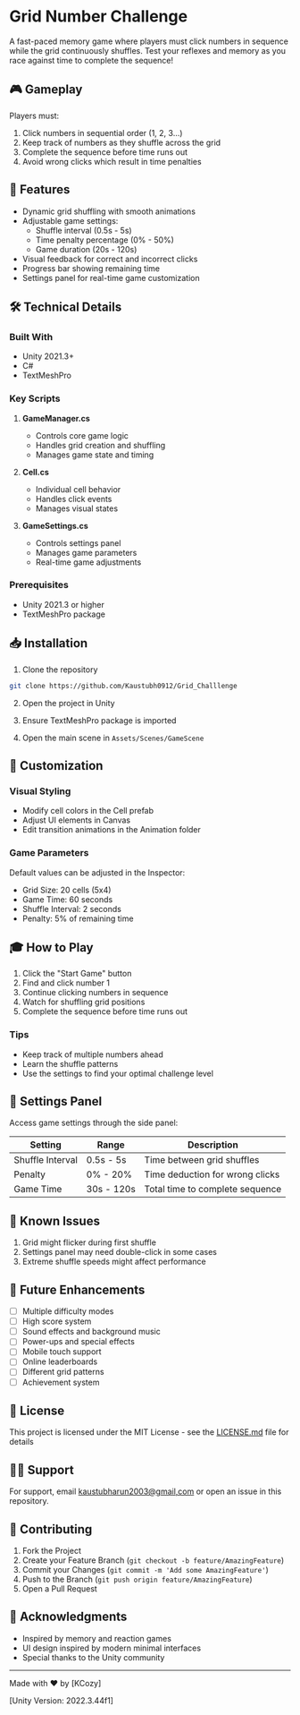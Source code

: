 # Grid Number Challenge

A fast-paced memory game where players must click numbers in sequence while the grid continuously shuffles. Test your reflexes and memory as you race against time to complete the sequence!

## 🎮 Gameplay

Players must:
1. Click numbers in sequential order (1, 2, 3...)
2. Keep track of numbers as they shuffle across the grid
3. Complete the sequence before time runs out
4. Avoid wrong clicks which result in time penalties

## 🎯 Features

- Dynamic grid shuffling with smooth animations
- Adjustable game settings:
  - Shuffle interval (0.5s - 5s)
  - Time penalty percentage (0% - 50%)
  - Game duration (20s - 120s)
- Visual feedback for correct and incorrect clicks
- Progress bar showing remaining time
- Settings panel for real-time game customization

## 🛠️ Technical Details

### Built With
- Unity 2021.3+
- C#
- TextMeshPro

### Key Scripts

1. **GameManager.cs**
   - Controls core game logic
   - Handles grid creation and shuffling
   - Manages game state and timing

2. **Cell.cs**
   - Individual cell behavior
   - Handles click events
   - Manages visual states

3. **GameSettings.cs**
   - Controls settings panel
   - Manages game parameters
   - Real-time game adjustments

### Prerequisites
- Unity 2021.3 or higher
- TextMeshPro package

## 📥 Installation

1. Clone the repository
```bash
git clone https://github.com/Kaustubh0912/Grid_Challlenge
```

2. Open the project in Unity

3. Ensure TextMeshPro package is imported

4. Open the main scene in `Assets/Scenes/GameScene`

## 🎨 Customization

### Visual Styling
- Modify cell colors in the Cell prefab
- Adjust UI elements in Canvas
- Edit transition animations in the Animation folder

### Game Parameters
Default values can be adjusted in the Inspector:
- Grid Size: 20 cells (5x4)
- Game Time: 60 seconds
- Shuffle Interval: 2 seconds
- Penalty: 5% of remaining time

## 🎓 How to Play

1. Click the "Start Game" button
2. Find and click number 1
3. Continue clicking numbers in sequence
4. Watch for shuffling grid positions
5. Complete the sequence before time runs out

### Tips
- Keep track of multiple numbers ahead
- Learn the shuffle patterns
- Use the settings to find your optimal challenge level

## 🔧 Settings Panel

Access game settings through the side panel:

| Setting | Range | Description |
|---------|-------|-------------|
| Shuffle Interval | 0.5s - 5s | Time between grid shuffles |
| Penalty | 0% - 20% | Time deduction for wrong clicks |
| Game Time | 30s - 120s | Total time to complete sequence |


## 🐛 Known Issues

1. Grid might flicker during first shuffle
2. Settings panel may need double-click in some cases
3. Extreme shuffle speeds might affect performance

## 🚀 Future Enhancements

- [ ] Multiple difficulty modes
- [ ] High score system
- [ ] Sound effects and background music
- [ ] Power-ups and special effects
- [ ] Mobile touch support
- [ ] Online leaderboards
- [ ] Different grid patterns
- [ ] Achievement system

## 📝 License

This project is licensed under the MIT License - see the [LICENSE.md](LICENSE.md) file for details

## 🙋‍♂️ Support

For support, email [kaustubharun2003@gmail,com](mailto:kaustubharun2003@gmail,com) or open an issue in this repository.

## 🤝 Contributing

1. Fork the Project
2. Create your Feature Branch (`git checkout -b feature/AmazingFeature`)
3. Commit your Changes (`git commit -m 'Add some AmazingFeature'`)
4. Push to the Branch (`git push origin feature/AmazingFeature`)
5. Open a Pull Request

## 👏 Acknowledgments

- Inspired by memory and reaction games
- UI design inspired by modern minimal interfaces
- Special thanks to the Unity community


---

Made with ❤️ by [KCozy]

[Unity Version: 2022.3.44f1]
